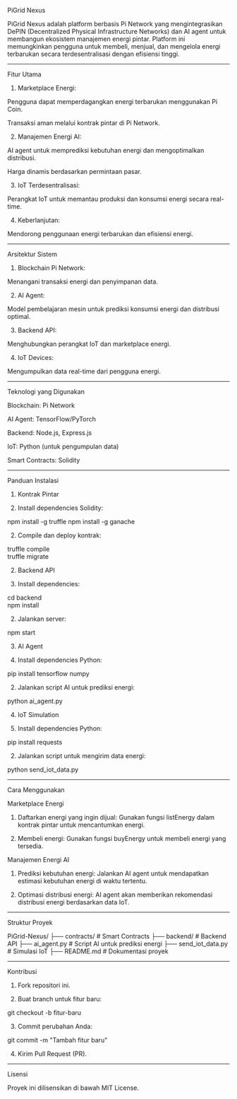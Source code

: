 PiGrid Nexus

PiGrid Nexus adalah platform berbasis Pi Network yang mengintegrasikan DePIN (Decentralized Physical Infrastructure Networks) dan AI agent untuk membangun ekosistem manajemen energi pintar. Platform ini memungkinkan pengguna untuk membeli, menjual, dan mengelola energi terbarukan secara terdesentralisasi dengan efisiensi tinggi.


---

Fitur Utama

1. Marketplace Energi:

Pengguna dapat memperdagangkan energi terbarukan menggunakan Pi Coin.

Transaksi aman melalui kontrak pintar di Pi Network.



2. Manajemen Energi AI:

AI agent untuk memprediksi kebutuhan energi dan mengoptimalkan distribusi.

Harga dinamis berdasarkan permintaan pasar.



3. IoT Terdesentralisasi:

Perangkat IoT untuk memantau produksi dan konsumsi energi secara real-time.



4. Keberlanjutan:

Mendorong penggunaan energi terbarukan dan efisiensi energi.





---

Arsitektur Sistem

1. Blockchain Pi Network:

Menangani transaksi energi dan penyimpanan data.



2. AI Agent:

Model pembelajaran mesin untuk prediksi konsumsi energi dan distribusi optimal.



3. Backend API:

Menghubungkan perangkat IoT dan marketplace energi.



4. IoT Devices:

Mengumpulkan data real-time dari pengguna energi.





---

Teknologi yang Digunakan

Blockchain: Pi Network

AI Agent: TensorFlow/PyTorch

Backend: Node.js, Express.js

IoT: Python (untuk pengumpulan data)

Smart Contracts: Solidity



---

Panduan Instalasi

1. Kontrak Pintar

1. Install dependencies Solidity:

npm install -g truffle
npm install -g ganache


2. Compile dan deploy kontrak:

truffle compile  
truffle migrate



2. Backend API

1. Install dependencies:

cd backend  
npm install


2. Jalankan server:

npm start



3. AI Agent

1. Install dependencies Python:

pip install tensorflow numpy


2. Jalankan script AI untuk prediksi energi:

python ai_agent.py



4. IoT Simulation

1. Install dependencies Python:

pip install requests


2. Jalankan script untuk mengirim data energi:

python send_iot_data.py




---

Cara Menggunakan

Marketplace Energi

1. Daftarkan energi yang ingin dijual:
Gunakan fungsi listEnergy dalam kontrak pintar untuk mencantumkan energi.


2. Membeli energi:
Gunakan fungsi buyEnergy untuk membeli energi yang tersedia.



Manajemen Energi AI

1. Prediksi kebutuhan energi:
Jalankan AI agent untuk mendapatkan estimasi kebutuhan energi di waktu tertentu.


2. Optimasi distribusi energi:
AI agent akan memberikan rekomendasi distribusi energi berdasarkan data IoT.




---

Struktur Proyek

PiGrid-Nexus/
├── contracts/         # Smart Contracts
├── backend/           # Backend API
├── ai_agent.py        # Script AI untuk prediksi energi
├── send_iot_data.py   # Simulasi IoT
├── README.md          # Dokumentasi proyek


---

Kontribusi

1. Fork repositori ini.


2. Buat branch untuk fitur baru:

git checkout -b fitur-baru


3. Commit perubahan Anda:

git commit -m "Tambah fitur baru"


4. Kirim Pull Request (PR).




---

Lisensi

Proyek ini dilisensikan di bawah MIT License.
